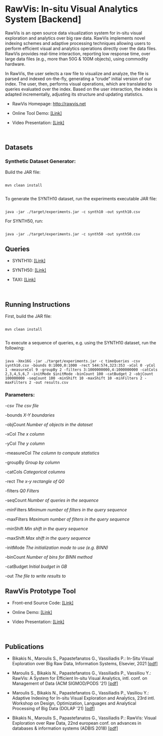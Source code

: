 # RawVis: In-situ Visual Analytics System [Backend]

RawVis is an open source data visualization system for in-situ visual exploration and analytics over big raw data. 
RawVis implements novel indexing schemes and adaptive processing techniques allowing users to perform efficient visual and analytics operations directly over the data files. 
RawVis provides real-time interaction, reporting
low response time, over large data files (e.g., more than 50G & 100M objects), using commodity hardware.


In RawVis, the user selects a raw file to visualize and analyze, the file is parsed and indexed on-the-fly, generating a
“crude” initial version of our index. The user, then, performs visual operations, which are translated to queries evaluated over the index.
Based on the user interaction, the index is adapted incrementally, adjusting its structure and updating statistics.


* RawVis Homepage: http://rawvis.net

* Online Tool Demo: [[Link]](http://rawviz.imsi.athenarc.gr/visualize/taxi)

* Video Presentation: [[Link]](https://vimeo.com/500596816)



</br>

## Datasets

### Synthetic Dataset Generator:

Build the JAR file:

```

mvn clean install


```

To generate the SYNTH10 dataset, run the experiments executable JAR file:

```

java -jar ./target/experiments.jar -c synth10 -out synth10.csv

```
For SYNTH50, run:

```

java -jar ./target/experiments.jar -c synth50 -out synth50.csv

```

## Queries
* SYNTH10: [[Link]](https://github.com/VisualFacts/rawvis-index/tree/master/queries/synth_10_queries)

* SYNTH50: [[Link]](https://github.com/VisualFacts/rawvis-index/tree/master/queries/synth_50_queries)

* TAXI: [[Link]](https://github.com/VisualFacts/rawvis-index/tree/master/queries/taxi_queries)

</br>


## Running Instructions

First, build the JAR file:

```

mvn clean install


```

To execute a sequence of queries, e.g. using the SYNTH10 dataset, run the following:

```

java -Xmx16G -jar ./target/experiments.jar -c timeQueries -csv synth10.csv -bounds 0:1000,0:1000 -rect 544:574,323:353 -xCol 0 -yCol 1 -measureCol 9 -groupBy 2 -filters 3:1000000000,4:1000000000 -catCols 2,3,4,5,6,7 -initMode $initMode -binCount 100 -catBudget 2 -objCount 100000000 -seqCount 100 -minShift 10 -maxShift 10 -minFilters 2 -maxFilters 2 -out results.csv

```

### Parameters:
    
-csv *The csv file*

-bounds *X-Y boundaries*

-objCount *Number of objects in the dataset*

-xCol *The x column*

-yCol *The y column*

-measureCol *The column to compute statistics*

-groupBy *Group by column*

-catCols *Categorical columns*

-rect *The x-y rectangle of Q0*

-filters *Q0 Filters*    

-seqCount *Number of queries in the sequence*

-minFilters *Minimum number of filters in the query sequence*

-maxFilters *Maximum number of filters in the query sequence*

-minShift *Min shift in the query sequence*

-maxShift *Max shift in the query sequence*

-initMode *The initialization mode to use (e.g. BINN)*

-binCount *Number of bins for BINN method*

-catBudget *Initial budget in GB*   

-out *The file to write results to*





## RawVis Prototype Tool  


* Front-end Source Code: [[Link]](https://github.com/VisualFacts/RawVis)

* Online Demo: [[Link]](http://rawviz.imsi.athenarc.gr/visualize/taxi)

* Video Presentation: [[Link]](https://vimeo.com/500596816)

</br>


## Publications


* Bikakis N., Maroulis S., Papastefanatos G., Vassiliadis P.: In-Situ Visual Exploration over Big Raw Data, Information Systems, Elsevier, 2021  [[pdf]](https://www.nbikakis.com/papers/in_situ_big_data_visual_analytics_indexing_IS_2020.pdf)
 
* Maroulis S., Bikakis N., Papastefanatos G., Vassiliadis P., Vassiliou Y.: RawVis: A System for Efficient In-situ Visual Analytics, intl. conf. on Management of Data (ACM SIGMOD/PODS '21)  [[pdf]](https://www.nbikakis.com/papers/RawVis_A_System_for_Efficient_In-situ_Visual_Analytics_SIGMOD2021.pdf)
 
* Maroulis S., Bikakis N., Papastefanatos G., Vassiliadis P., Vasiliou Y.: Adaptive Indexing for In-situ Visual Exploration and Analytics, 23rd intl. Workshop on Design, Optimization, Languages and Analytical Processing of Big Data (DOLAP '21)    [[pdf]](https://www.nbikakis.com/papers/RawVis_Adaptive_Indexing_for_In-situ_Visual_Exploration_and_Analytics_DOLAP2021.pdf)
 
* Bikakis N., Maroulis S., Papastefanatos G., Vassiliadis P.: RawVis: Visual Exploration over Raw Data, 22nd european conf. on advances in databases & information systems (ADBIS 2018)    [[pdf]](http://www.nbikakis.com/papers/RawVis.Visual.Exploration.over.Big.Raw.Data.pdf)
